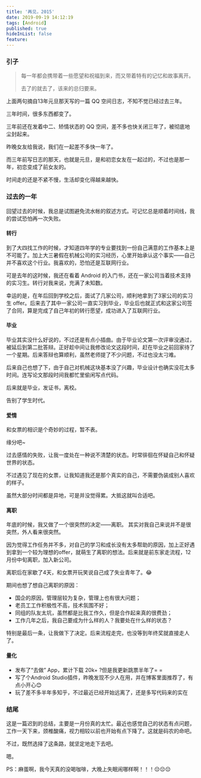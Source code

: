 ```yaml
---
title: '再见，2015'
date: 2019-09-19 14:12:19
tags: [Android]
published: true
hideInList: false
feature: 
---
```

 
### 引子
> 每一年都会携带着一些愿望和祝福到来，而又带着特有的记忆和故事离开。
>
> 去了的就去了，该来的总归要来。 

<!-- more -->

上面两句摘自13年元旦那天写的一篇 QQ 空间日志，不知不觉已经过去三年。

三年时间，很多东西都变了。

三年前还在发着中二、矫情状态的 QQ 空间，差不多也快关闭三年了，被彻底地尘封起来。

昨晚女友给我说，我们在一起差不多快一年了。

而三年前写日志的那天，也就是元旦，是和初恋女友在一起过的，不过也是那一年，初恋变成了前女友的。

时间走的还是不紧不慢，生活却变化得越来越快。

### 过去的一年
回望过去的时候，我总是试图避免流水帐的叙述方式。可记忆总是顺着时间线，我的尝试恐怕再一次失败。

#### 转行
到了大四找工作的时候，才知道四年学的专业要找到一份自己满意的工作基本上是不可能了。加上大三暑假在机械公司的实习经历，心里开始承认这个事实——自己并不喜欢这个行业。我喜欢的，恐怕还是互联网行业。

可是去年的这时候，我还在看着 Android 的入门书，还在一家公司当着技术支持的实习生。转行对我来说，充满了未知数。

幸运的是，在年后回到学校之后，面试了几家公司，顺利地拿到了3家公司的实习生 offer。后来去了其中一家公司一直实习到毕业，毕业后也就正式和这家公司签了合同，算是完成了自己年初的转行愿望，成功进入了互联网行业。

#### 毕业
毕业其实没什么好说的，不过还是有点小插曲。由于毕业论文第一次评审没通过，被延后到第二批答辩。正好趁中间让我修改论文这段时间，赶在毕业之前回家待了一个星期。后来答辩也算顺利，虽然老师提了不少问题，不过也没太刁难。

后来自己也想了下，由于自己对机械这块基本没了兴趣，毕业设计也确实没花太多时间。连写论文那段时间我都忙里偷闲写点代码。

后来就是毕业，发证书，离校。

告别了学生时代。

#### 爱情
和女票的相识是个奇妙的过程，暂不表。

缘分吧~

过去感情的失败，让我一度处在一种说不清楚的状态。时常徘徊在怀疑自己和怀疑世界的状态。

不过遇见了现在的女票，让我知道我还是那个真实的自己，不需要伪装成别人喜欢的样子。

虽然大部分时间都是异地，可是并没觉得累。大抵这就叫合适吧。

#### 离职
年底的时候，我又做了一个很突然的决定——离职。
其实对我自己来说并不是很突然，外人看来很突然。

因为觉得工作任务并不多，对自己的学习和成长没有太多帮助的原因，加上正好遇到拿到一个较为理想的offer，就萌生了离职的想法。后来就是前东家走流程，12 月份中旬离职，加入新公司。

离职后在家歇了4天，和女票开玩笑说自己成了失业青年了。😂

期间也想了想自己离职的原因：

 - 国企的原因，管理层较为复杂，管理上也有很大问题；
 - 老员工工作积极性不高，技术氛围不好；
 - 同组的队友太坑，虽然都是比我工作久，但是合作起来真的很费劲；
 - 工作几年之后，我自己要成为什么样的人？我要处在什么样的状态？

特别是最后一条，让我做下了决定。后来流程走完，也没等到年终奖就直接走人了。
 
#### 量化
- 发布了“去做” App，累计下载 20k+ ?但是我更新跳票半年了= =
- 写了个Android Studio插件，昨晚发现不少人在用，并在博客里面推荐了，有点小开心😊
- 玩了差不多半年多知乎，不过最近已经开始远离了，还是多写代码来的实在

### 结尾
这是一篇迟到的总结，主要是一月份真的太忙。最近也感觉自己的状态有点问题，工作一天下来，颈椎酸痛，视力相较以前也开始有点下降了。这就是码农的命吧。

不过，既然选择了这条路，就坚定地走下去吧。

嗯。

PS：麻蛋啊，我今天真的没喝咖啡，大晚上失眠闹哪样啊！！！😔😔😔


 

























